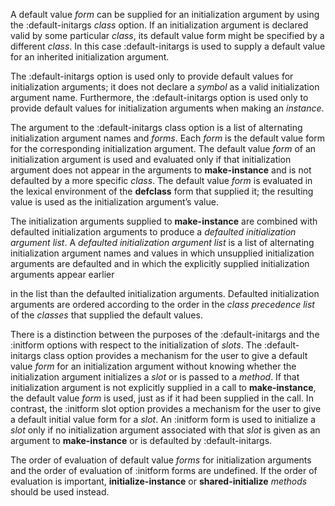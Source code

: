  



A default value *form* can be supplied for an initialization argument by using the :default-initargs *class* option. If an initialization argument is declared valid by some particular *class*, its default value form might be specified by a different *class*. In this case :default-initargs is used to supply a default value for an inherited initialization argument. 







 



 



The :default-initargs option is used only to provide default values for initialization arguments; it does not declare a *symbol* as a valid initialization argument name. Furthermore, the :default-initargs option is used only to provide default values for initialization arguments when making an *instance*. 



The argument to the :default-initargs class option is a list of alternating initialization argument names and *forms*. Each *form* is the default value form for the corresponding initialization argument. The default value *form* of an initialization argument is used and evaluated only if that initialization argument does not appear in the arguments to **make-instance** and is not defaulted by a more specific *class*. The default value *form* is evaluated in the lexical environment of the **defclass** form that supplied it; the resulting value is used as the initialization argument’s value. 



The initialization arguments supplied to **make-instance** are combined with defaulted initialization arguments to produce a *defaulted initialization argument list*. A *defaulted initialization argument list* is a list of alternating initialization argument names and values in which unsupplied initialization arguments are defaulted and in which the explicitly supplied initialization arguments appear earlier 



in the list than the defaulted initialization arguments. Defaulted initialization arguments are ordered according to the order in the *class precedence list* of the *classes* that supplied the default values. 



There is a distinction between the purposes of the :default-initargs and the :initform options with respect to the initialization of *slots*. The :default-initargs class option provides a mechanism for the user to give a default value *form* for an initialization argument without knowing whether the initialization argument initializes a *slot* or is passed to a *method*. If that initialization argument is not explicitly supplied in a call to **make-instance**, the default value *form* is used, just as if it had been supplied in the call. In contrast, the :initform slot option provides a mechanism for the user to give a default initial value form for a *slot*. An :initform form is used to initialize a *slot* only if no initialization argument associated with that *slot* is given as an argument to **make-instance** or is defaulted by :default-initargs. 



The order of evaluation of default value *forms* for initialization arguments and the order of evaluation of :initform forms are undefined. If the order of evaluation is important, **initialize-instance** or **shared-initialize** *methods* should be used instead. 



